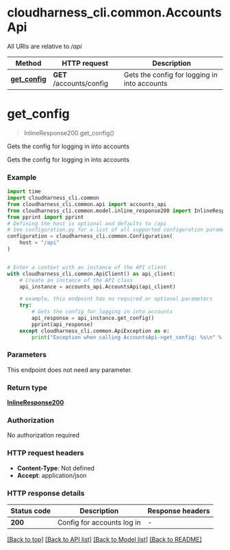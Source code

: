 # cloudharness_cli.common.AccountsApi

All URIs are relative to */api*

Method | HTTP request | Description
------------- | ------------- | -------------
[**get_config**](AccountsApi.md#get_config) | **GET** /accounts/config | Gets the config for logging in into accounts


# **get_config**
> InlineResponse200 get_config()

Gets the config for logging in into accounts

Gets the config for logging in into accounts

### Example


```python
import time
import cloudharness_cli.common
from cloudharness_cli.common.api import accounts_api
from cloudharness_cli.common.model.inline_response200 import InlineResponse200
from pprint import pprint
# Defining the host is optional and defaults to /api
# See configuration.py for a list of all supported configuration parameters.
configuration = cloudharness_cli.common.Configuration(
    host = "/api"
)


# Enter a context with an instance of the API client
with cloudharness_cli.common.ApiClient() as api_client:
    # Create an instance of the API class
    api_instance = accounts_api.AccountsApi(api_client)

    # example, this endpoint has no required or optional parameters
    try:
        # Gets the config for logging in into accounts
        api_response = api_instance.get_config()
        pprint(api_response)
    except cloudharness_cli.common.ApiException as e:
        print("Exception when calling AccountsApi->get_config: %s\n" % e)
```


### Parameters
This endpoint does not need any parameter.

### Return type

[**InlineResponse200**](InlineResponse200.md)

### Authorization

No authorization required

### HTTP request headers

 - **Content-Type**: Not defined
 - **Accept**: application/json


### HTTP response details

| Status code | Description | Response headers |
|-------------|-------------|------------------|
**200** | Config for accounts log in |  -  |

[[Back to top]](#) [[Back to API list]](../README.md#documentation-for-api-endpoints) [[Back to Model list]](../README.md#documentation-for-models) [[Back to README]](../README.md)

